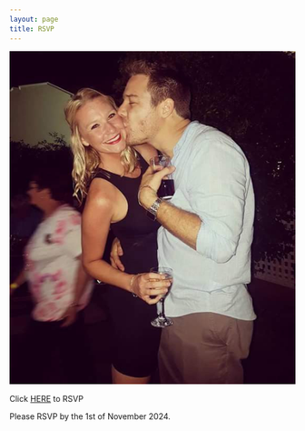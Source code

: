 ```yaml
---
layout: page
title: RSVP
---
```


![](/assets/images/rsvp.jpg)


Click [HERE](https://forms.gle/7SMMR8GHHXhHHNt68) to RSVP

Please RSVP by the 1st of November 2024.
